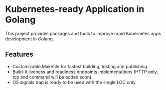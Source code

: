 # Kubernetes-ready Application in Golang
This project provides packages and tools to improve rapid Kubernetes apps development in Golang.

## Features
* Customizable Makefile for fastest building, testing and publishing.
* Build-it liveness and readiness endpoints implementations (HTTP only, tcp and command will be added soon).    
* OS signals trap is ready to be used with the single LOC only.